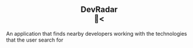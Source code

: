 ## <div align="center">DevRadar <br/>📡<</div>

####

An application that finds nearby developers working with the technologies that the user search for 
